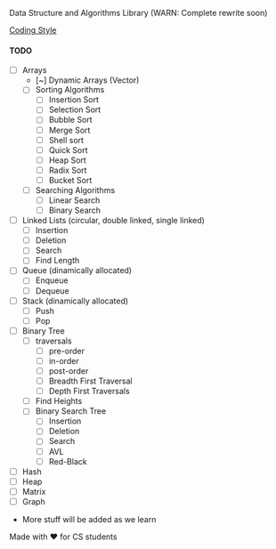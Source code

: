 Data Structure and Algorithms Library
(WARN: Complete rewrite soon)


[Coding Style](docs/coding_style.md)

#### TODO
- [ ] Arrays
    - [~] Dynamic Arrays (Vector)
    - [ ] Sorting Algorithms
        - [ ] Insertion Sort
        - [ ] Selection Sort
        - [ ] Bubble Sort
        - [ ] Merge Sort
        - [ ] Shell sort
        - [ ] Quick Sort
        - [ ] Heap Sort
        - [ ] Radix Sort
        - [ ] Bucket Sort
    - [ ] Searching Algorithms
        - [ ] Linear Search
        - [ ] Binary Search
- [ ] Linked Lists (circular, double linked, single linked)
    - [ ] Insertion
    - [ ] Deletion
    - [ ] Search
    - [ ] Find Length
- [ ] Queue (dinamically allocated)
    - [ ] Enqueue
    - [ ] Dequeue
- [ ] Stack (dinamically allocated)
    - [ ] Push
    - [ ] Pop
- [ ] Binary Tree
    - [ ] traversals
        - [ ] pre-order
        - [ ] in-order
        - [ ] post-order
        - [ ] Breadth First Traversal
        - [ ] Depth First Traversals
    - [ ] Find Heights
    - [ ] Binary Search Tree
        - [ ] Insertion
        - [ ] Deletion
        - [ ] Search
        - [ ] AVL
        - [ ] Red-Black
- [ ] Hash
- [ ] Heap
- [ ] Matrix
- [ ] Graph
* More stuff will be added as we learn

Made with ❤  for CS students

